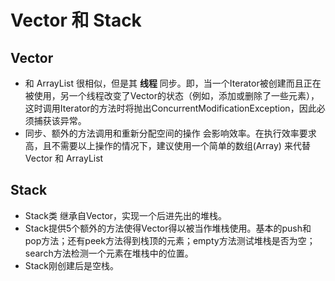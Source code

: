 # Vector 和 Stack
## Vector
- 和 ArrayList 很相似，但是其 __线程__ 同步。即，当一个Iterator被创建而且正在被使用，另一个线程改变了Vector的状态（例如，添加或删除了一些元素），这时调用Iterator的方法时将抛出ConcurrentModificationException，因此必须捕获该异常。
- 同步、额外的方法调用和重新分配空间的操作 会影响效率。在执行效率要求高，且不需要以上操作的情况下，建议使用一个简单的数组(Array) 来代替 Vector 和 ArrayList


## Stack
- Stack类 继承自Vector，实现一个后进先出的堆栈。
- Stack提供5个额外的方法使得Vector得以被当作堆栈使用。基本的push和pop方法；还有peek方法得到栈顶的元素；empty方法测试堆栈是否为空；search方法检测一个元素在堆栈中的位置。
- Stack刚创建后是空栈。
